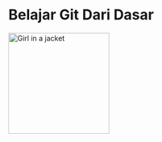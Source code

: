 # Belajar Git Dari Dasar
<img src="https://media.tenor.com/hBwkISiqNI0AAAAM/shura-hiwa-lamer.gif" alt="Girl in a jacket" width="200" height="200">
